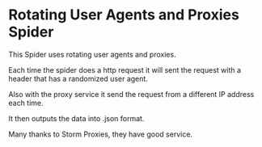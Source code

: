 # Rotating User Agents and Proxies Spider

This Spider uses rotating user agents and proxies.

Each time the spider does a http request it will sent the request with a header that has a randomized user agent.

Also with the proxy service it send the request from a different IP address each time.

It then outputs the data into .json format.

Many thanks to Storm Proxies, they have good service.
